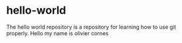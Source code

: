 # hello-world
The hello world repository is a repository for learning how to use git properly.
Hello my name is olivier cornes
